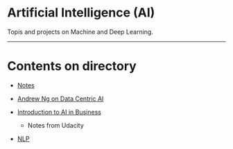 # Artificial Intelligence (AI)

Topis and projects on Machine and Deep Learning.

----

Contents on directory
=======================

* [Notes]()

* [Andrew Ng on Data Centric AI](https://github.com/dimi-fn/Various-Data-Science-Scripts/tree/main/AI/Andrew%20Ng%20on%20Data%20Centric%20AI)

* [Introduction to AI in Business]()
    * Notes from Udacity

* [NLP](https://github.com/dimi-fn/Various-Data-Science-Scripts/tree/main/AI/NLP)
